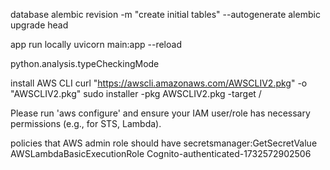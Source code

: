 database
alembic revision -m "create initial tables" --autogenerate
alembic upgrade head

app run locally
uvicorn main:app --reload     


python.analysis.typeCheckingMode


install AWS CLI
curl "https://awscli.amazonaws.com/AWSCLIV2.pkg" -o "AWSCLIV2.pkg"
sudo installer -pkg AWSCLIV2.pkg -target /

Please run 'aws configure' and ensure your IAM user/role has necessary permissions (e.g., for STS, Lambda).

policies that AWS admin role should have
secretsmanager:GetSecretValue
AWSLambdaBasicExecutionRole
Cognito-authenticated-1732572902506
